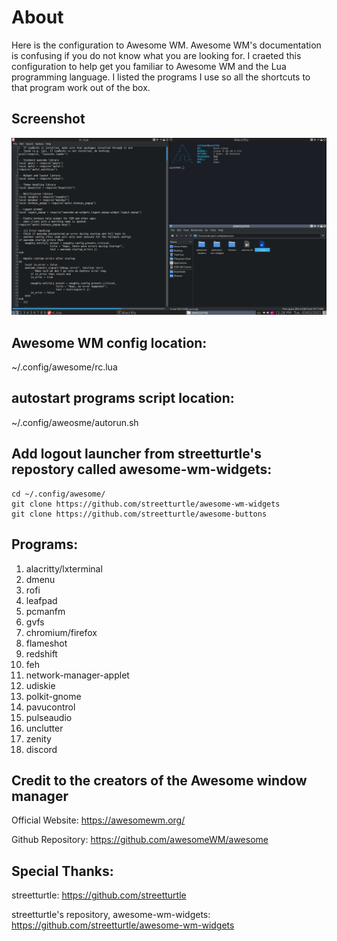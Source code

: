 # About
Here is the configuration to Awesome WM. Awesome WM's documentation is confusing if you do not know what you are looking for. I craeted this configuration to help get you familiar to Awesome WM and the Lua programming language. I listed the programs I use so all the shortcuts to that program work out of the box. 

## Screenshot
![](awesomewm.png)

## Awesome WM config location:
~/.config/awesome/rc.lua

## autostart programs script location:
~/.config/aweosme/autorun.sh

## Add logout launcher from streetturtle's repostory called awesome-wm-widgets:
```
cd ~/.config/awesome/
git clone https://github.com/streetturtle/awesome-wm-widgets
git clone https://github.com/streetturtle/awesome-buttons
```

## Programs:
1. alacritty/lxterminal 
2. dmenu
3. rofi
4. leafpad 
6. pcmanfm
7. gvfs
8. chromium/firefox
9. flameshot
10. redshift
11. feh
12. network-manager-applet 
13. udiskie 
14. polkit-gnome 
16. pavucontrol
17. pulseaudio
18. unclutter
19. zenity
20. discord

## Credit to the creators of the Awesome window manager
Official Website: https://awesomewm.org/

Github Repository: https://github.com/awesomeWM/awesome


## Special Thanks: 
streetturtle: https://github.com/streetturtle 

streetturtle's repository, awesome-wm-widgets: https://github.com/streetturtle/awesome-wm-widgets 
